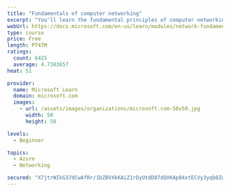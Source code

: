 ```yaml
---
title: "Fundamentals of computer networking"
excerpt: "You'll learn the fundamental principles of computer networking to prepare you for the Azure admin and developer learning paths."
webUrl: https://docs.microsoft.com/en-us/learn/modules/network-fundamentals/
type: course
price: Free
length: PT47M
ratings:
  count: 6425
  average: 4.7383657
heat: 51

provider:
  name: Microsoft Learn
  domain: microsoft.com
  images:
    - url: /assets/images/organizations/microsoft.com-50x50.jpg
      width: 50
      height: 50

levels:
  - Beginner

topics:
  - Azure
  - Networking

secured: "X7jtrWIkG37dCwAfRr/1bZBVXkKAiZ1rDyUtdD87dQVKAp84xtECVy3yqb8ZwZTSGwPa+lN1oIyr8GehOipMblcb8C8OqORoKY+R9f3+07c7+wBaVIyAOiDpowHnJWhHlpye1fyHhLqwAAsLZ11ClhUDxKROm/Sammrf0H9073RFVMHiY5/95Mr0cq9VZ77AerWf2rqO9/xRDLTRlRYdnQ8d+zgtnjsUKQvh6oM3uxBJdQV5KlkT4pv5qL630DHjluzjU5WngEkBKtbWekG8ecCGCuL6pyNi94L+Kiqxa8p/1owDG15lg7v0CQbaQUY5U0NI1YcgOKOdi7NFla4sQnQ9eI4O7r+vHoKLzcwejUNGpD+4hTPqTCzCJfJDKInC2GD236irureLY/VP86kYDGb/1CqYwL5tleyGZITZI1g=;aEs6GIPOolz5/H+/GVzGFw=="
---
```



